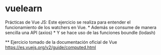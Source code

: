 # vuelearn
Prácticas de Vue JS:
Este ejercicio se realiza para entender el funcionamiento de los watchers en Vue. 
    * Además se consume de manera sencilla una API (axios)
    * Y se hace uso de las funciones boundle (lodash)

** Ejercicio tomado de la documentación oficial de Vue https://es.vuejs.org/v2/guide/computed.html
